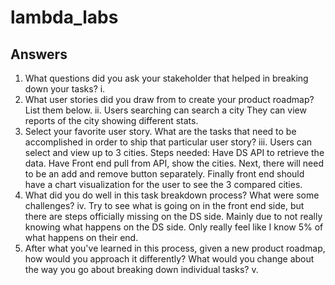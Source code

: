 # lambda_labs

## Answers

1. What questions did you ask your stakeholder that helped in breaking down your tasks?
   i.
2. What user stories did you draw from to create your product roadmap? List them below.
   ii. Users searching can search a city
   They can view reports of the city showing different stats.
3. Select your favorite user story. What are the tasks that need to be accomplished in order to ship that particular user story?
   iii. Users can select and view up to 3 cities.
   Steps needed: Have DS API to retrieve the data. Have Front end pull from API, show the cities. Next, there will need to be an add and remove button separately. Finally front end should have a chart visualization for the user to see the 3 compared cities.
4. What did you do well in this task breakdown process? What were some challenges?
   iv. Try to see what is going on in the front end side, but there are steps officially missing on the DS side. Mainly due to not really knowing what happens on the DS side. Only really feel like I know 5% of what happens on their end.
5. After what you've learned in this process, given a new product roadmap, how would you approach it differently? What would you change about the way you go about breaking down individual tasks?
   v.
